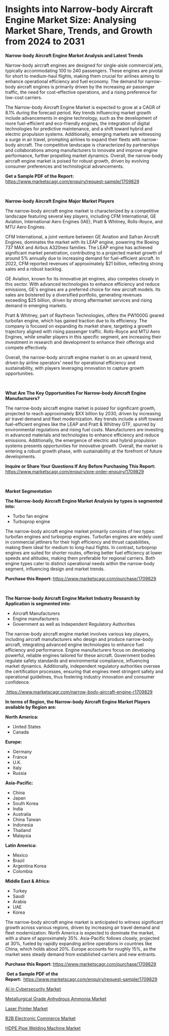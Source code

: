 <p><h1>Insights into Narrow-body Aircraft Engine Market Size: Analysing Market Share, Trends, and Growth from 2024 to 2031</h1></p><p><strong>Narrow-body Aircraft Engine Market Analysis and Latest Trends</strong></p>
<p><p>Narrow-body aircraft engines are designed for single-aisle commercial jets, typically accommodating 100 to 240 passengers. These engines are pivotal for short to medium-haul flights, making them crucial for airlines aiming to enhance operational efficiency and fuel economy. The demand for narrow-body aircraft engines is primarily driven by the increasing air passenger traffic, the need for cost-effective operations, and a rising preference for low-cost carriers.</p><p>The Narrow-body Aircraft Engine Market is expected to grow at a CAGR of 8.1% during the forecast period. Key trends influencing market growth include advancements in engine technology, such as the development of more fuel-efficient and eco-friendly engines, the integration of digital technologies for predictive maintenance, and a shift toward hybrid and electric propulsion systems. Additionally, emerging markets are witnessing a surge in air travel, prompting airlines to expand their fleets with narrow-body aircraft. The competitive landscape is characterized by partnerships and collaborations among manufacturers to innovate and improve engine performance, further propelling market dynamics. Overall, the narrow-body aircraft engine market is poised for robust growth, driven by evolving consumer preferences and technological advancements.</p></p>
<p><strong>Get a Sample PDF of the Report:&nbsp;</strong> <a href="https://www.marketscagr.com/enquiry/request-sample/1709829?utm_campaign=1285&utm_medium=2&utm_source=Github&utm_content=ia&utm_term=21102024&utm_id=narrow-body-aircraft-engine">https://www.marketscagr.com/enquiry/request-sample/1709829</a></p>
<p>&nbsp;</p>
<p><strong>Narrow-body Aircraft Engine Major Market Players</strong></p>
<p><p>The narrow-body aircraft engine market is characterized by a competitive landscape featuring several key players, including CFM International, GE Aviation, International Aero Engines (IAE), Pratt & Whitney, Rolls-Royce, and MTU Aero Engines. </p><p>CFM International, a joint venture between GE Aviation and Safran Aircraft Engines, dominates the market with its LEAP engine, powering the Boeing 737 MAX and Airbus A320neo families. The LEAP engine has achieved significant market penetration, contributing to a projected market growth of around 5% annually due to increasing demand for fuel-efficient aircraft. In 2022, CFM reported revenues of approximately $21 billion, reflecting strong sales and a robust backlog.</p><p>GE Aviation, known for its innovative jet engines, also competes closely in this sector. With advanced technologies to enhance efficiency and reduce emissions, GE's engines are a preferred choice for new aircraft models. Its sales are bolstered by a diversified portfolio, generating revenues exceeding $25 billion, driven by strong aftermarket services and rising demand in emerging markets.</p><p>Pratt & Whitney, part of Raytheon Technologies, offers the PW1000G geared turbofan engine, which has gained traction due to its efficiency. The company is focused on expanding its market share, targeting a growth trajectory aligned with rising passenger traffic. Rolls-Royce and MTU Aero Engines, while smaller players in this specific segment, are increasing their investment in research and development to enhance their offerings and compete effectively.</p><p>Overall, the narrow-body aircraft engine market is on an upward trend, driven by airline operators' need for operational efficiency and sustainability, with players leveraging innovation to capture growth opportunities.</p></p>
<p>&nbsp;</p>
<p><strong>What Are The Key Opportunities For Narrow-body Aircraft Engine Manufacturers?</strong></p>
<p><p>The narrow-body aircraft engine market is poised for significant growth, projected to reach approximately $XX billion by 2030, driven by increasing air travel demand and fleet modernization. Key trends include a shift toward fuel-efficient engines like the LEAP and Pratt & Whitney GTF, spurred by environmental regulations and rising fuel costs. Manufacturers are investing in advanced materials and technologies to enhance efficiency and reduce emissions. Additionally, the emergence of electric and hybrid propulsion systems presents opportunities for innovative growth. Overall, the market is entering a robust growth phase, with sustainability at the forefront of future developments.</p></p>
<p><strong>Inquire or Share Your Questions If Any Before Purchasing This Report:</strong> <a href="https://www.marketscagr.com/enquiry/pre-order-enquiry/1709829?utm_campaign=1285&utm_medium=2&utm_source=Github&utm_content=ia&utm_term=21102024&utm_id=narrow-body-aircraft-engine">https://www.marketscagr.com/enquiry/pre-order-enquiry/1709829</a></p>
<p>&nbsp;</p>
<p><strong>Market Segmentation</strong></p>
<p><strong>The Narrow-body Aircraft Engine Market Analysis by types is segmented into:</strong></p>
<p><ul><li>Turbo fan engine</li><li>Turboprop engine</li></ul></p>
<p><p>The narrow-body aircraft engine market primarily consists of two types: turbofan engines and turboprop engines. Turbofan engines are widely used in commercial jetliners for their high efficiency and thrust capabilities, making them ideal for medium to long-haul flights. In contrast, turboprop engines are suited for shorter routes, offering better fuel efficiency at lower speeds and altitudes, making them preferable for regional carriers. Both engine types cater to distinct operational needs within the narrow-body segment, influencing design and market trends.</p></p>
<p><strong>Purchase this Report:&nbsp;</strong><a href="https://www.marketscagr.com/purchase/1709829?utm_campaign=1285&utm_medium=2&utm_source=Github&utm_content=ia&utm_term=21102024&utm_id=narrow-body-aircraft-engine">https://www.marketscagr.com/purchase/1709829</a></p>
<p>&nbsp;</p>
<p><strong>The Narrow-body Aircraft Engine Market Industry Research by Application is segmented into:</strong></p>
<p><ul><li>Aircraft Manufacturers</li><li>Engine manufacturers</li><li>Government as well as Independent Regulatory Authorities</li></ul></p>
<p><p>The narrow-body aircraft engine market involves various key players, including aircraft manufacturers who design and produce narrow-body aircraft, integrating advanced engine technologies to enhance fuel efficiency and performance. Engine manufacturers focus on developing powerful, reliable engines tailored for these aircraft. Government bodies regulate safety standards and environmental compliance, influencing market dynamics. Additionally, independent regulatory authorities oversee the certification processes, ensuring that engines meet stringent safety and operational guidelines, thus fostering industry innovation and consumer confidence.</p></p>
<p><a href="https://www.marketscagr.com/narrow-body-aircraft-engine-r1709829?utm_campaign=1285&utm_medium=2&utm_source=Github&utm_content=ia&utm_term=21102024&utm_id=narrow-body-aircraft-engine">&nbsp;https://www.marketscagr.com/narrow-body-aircraft-engine-r1709829</a></p>
<p><strong>In terms of Region, the Narrow-body Aircraft Engine Market Players available by Region are:</strong></p>
<p>
    <p> <strong> North America: </strong>
        <ul>
            <li>United States</li>
            <li>Canada</li>
        </ul>
        </p> 
    <p> <strong> Europe: </strong>
        <ul>
            <li>Germany</li>
            <li>France</li>
            <li>U.K.</li>
            <li>Italy</li>
            <li>Russia</li>
        </ul>
        </p> 
    <p> <strong> Asia-Pacific: </strong>
        <ul>
            <li>China</li>
            <li>Japan</li>
            <li>South Korea</li>
            <li>India</li>
            <li>Australia</li>
            <li>China Taiwan</li>
            <li>Indonesia</li>
            <li>Thailand</li>
            <li>Malaysia</li>
        </ul>
        </p> 
    <p> <strong> Latin America: </strong>
        <ul>
            <li>Mexico</li>
            <li>Brazil</li>
            <li>Argentina Korea</li>
            <li>Colombia</li>
        </ul>
        </p> 
    <p> <strong> Middle East & Africa: </strong>
        <ul>
            <li>Turkey</li>
            <li>Saudi</li>
            <li>Arabia</li>
            <li>UAE</li>
            <li>Korea</li>
        </ul>
    </p>
    </p>
<p><p>The narrow-body aircraft engine market is anticipated to witness significant growth across various regions, driven by increasing air travel demand and fleet modernization. North America is expected to dominate the market, with a share of approximately 35%. Asia-Pacific follows closely, projected at 30%, fueled by rapidly expanding airline operations in countries like China, which holds about 20%. Europe accounts for roughly 15%, as the market sees steady demand from established carriers and new entrants.</p></p>
<p><strong>Purchase this Report: </strong><a href="https://www.marketscagr.com/purchase/1709829?utm_campaign=1285&utm_medium=2&utm_source=Github&utm_content=ia&utm_term=21102024&utm_id=narrow-body-aircraft-engine">https://www.marketscagr.com/purchase/1709829</a></p>
<p>&nbsp;<strong>Get a Sample PDF of the Report:&nbsp;&nbsp;</strong><a href="https://www.marketscagr.com/enquiry/request-sample/1709829?utm_campaign=1285&utm_medium=2&utm_source=Github&utm_content=ia&utm_term=21102024&utm_id=narrow-body-aircraft-engine">https://www.marketscagr.com/enquiry/request-sample/1709829</a></p>
<p><strong></strong></p>
<p><p><a href="https://www.linkedin.com/pulse/ai-cybersecurity-market-global-insights-regional-analysis-mlu2c?utm_campaign=1285&utm_medium=2&utm_source=Github&utm_content=ia&utm_term=21102024&utm_id=narrow-body-aircraft-engine">AI in Cybersecurity Market</a></p><p><a href="https://github.com/sofayahoo2023/Market-Research-Report-List-6/blob/main/metallurgical-grade-anhydrous-ammonia-market.md?utm_campaign=1285&utm_medium=2&utm_source=Github&utm_content=ia&utm_term=21102024&utm_id=narrow-body-aircraft-engine">Metallurgical Grade Anhydrous Ammonia Market</a></p><p><a href="https://issuu.com/reportprime-2/docs/laser-printer-market-size-2030.pptx_308867fa33541c?utm_campaign=1285&utm_medium=2&utm_source=Github&utm_content=ia&utm_term=21102024&utm_id=narrow-body-aircraft-engine">Laser Printer Market</a></p><p><a href="https://www.linkedin.com/pulse/b2b-electronic-commerce-market-size-share-analysis-growth-cs6ec?utm_campaign=1285&utm_medium=2&utm_source=Github&utm_content=ia&utm_term=21102024&utm_id=narrow-body-aircraft-engine">B2B Electronic Commerce Market</a></p><p><a href="https://issuu.com/reportprime-2/docs/hdpe-pipe-welding-machine-market-si_94848800776d04?utm_campaign=1285&utm_medium=2&utm_source=Github&utm_content=ia&utm_term=21102024&utm_id=narrow-body-aircraft-engine">HDPE Pipe Welding Machine Market</a></p></p>